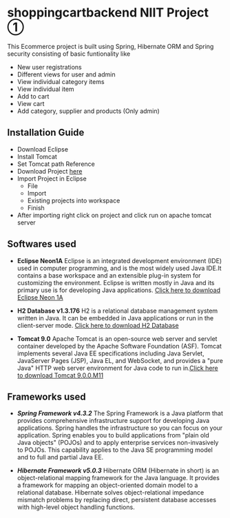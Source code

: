 # shoppingcartbackend   NIIT Project ①

This Ecommerce project is built using Spring, Hibernate ORM and Spring security consisting of basic funtionality like

 - New user registrations
 - Different views for user and admin
 - View individual category items
 - View individual item
 - Add to cart
 - View cart
 - Add category, supplier and products (Only admin)
 
 ## Installation Guide
 
- Download Eclipse
- Install Tomcat
- Set Tomcat path Reference
- Download Project [here](https://github.com/kesanihal/shoppingcartbackend/archive/master.zip)
- Import Project in Eclipse
   - File
   - Import
   - Existing projects into workspace
   - Finish
- After importing right click on project and click run on apache tomcat server

## Softwares used

 - **Eclipse Neon1A** Eclipse is an integrated development environment (IDE) used in computer programming, and is the most widely used Java IDE.It contains a base workspace and an extensible plug-in system for customizing the environment. Eclipse is written mostly in Java and its primary use is for developing Java applications. [Click here to download Eclipse Neon 1A]

 - **H2 Database v1.3.176** H2 is a relational database management system written in Java. It can be embedded in Java applications or run in the client-server mode. [Click here to download H2 Database]

 - **Tomcat 9.0** Apache Tomcat is an open-source web server and servlet container developed by the Apache Software Foundation (ASF). Tomcat implements several Java EE specifications including Java Servlet, JavaServer Pages (JSP), Java EL, and WebSocket, and provides a "pure Java" HTTP web server environment for Java code to run in.[Click here to download Tomcat 9.0.0.M11]

## Frameworks used

 - ***Spring Framework v4.3.2***  The Spring Framework is a Java platform that provides comprehensive infrastructure support for developing Java applications. Spring handles the infrastructure so you can focus on your application. 
 Spring enables you to build applications from "plain old Java objects" (POJOs) and to apply enterprise services non-invasively to POJOs. This capability applies to the Java SE programming model and to full and partial Java EE.
 
 - ***Hibernate Framework v5.0.3***   Hibernate ORM (Hibernate in short) is an object-relational mapping framework for the Java language. It provides a framework for mapping an object-oriented domain model to a relational database. Hibernate solves object-relational impedance mismatch problems by replacing direct, persistent database accesses with high-level object handling functions.
 
 [Click here to download Eclipse Neon 1A]: <http://www.eclipse.org/downloads/download.php?file=/technology/epp/downloads/release/neon/1a/eclipse-jee-neon-1a-win32-x86_64.zip&mirror_id=1109>
 [Click here to download H2 Database]: <http://www.h2database.com/h2-setup-2014-04-05.exe>
 [Click here to download Tomcat 9.0.0.M11]: <http://redrockdigimark.com/apachemirror/tomcat/tomcat-9/v9.0.0.M11/bin/apache-tomcat-9.0.0.M11-windows-x64.zip>
